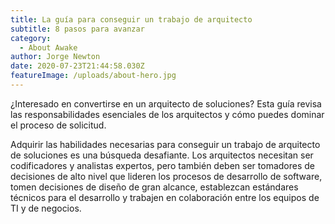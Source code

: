 ```yaml
---
title: La guía para conseguir un trabajo de arquitecto
subtitle: 8 pasos para avanzar
category:
  - About Awake
author: Jorge Newton
date: 2020-07-23T21:44:58.030Z
featureImage: /uploads/about-hero.jpg
---
```

¿Interesado en convertirse en un arquitecto de soluciones? Esta guía revisa las responsabilidades esenciales de los arquitectos y cómo puedes dominar el proceso de solicitud.

Adquirir las habilidades necesarias para conseguir un trabajo de arquitecto de soluciones es una búsqueda desafiante. Los arquitectos necesitan ser codificadores y analistas expertos, pero también deben ser tomadores de decisiones de alto nivel que lideren los procesos de desarrollo de software, tomen decisiones de diseño de gran alcance, establezcan estándares técnicos para el desarrollo y trabajen en colaboración entre los equipos de TI y de negocios.
